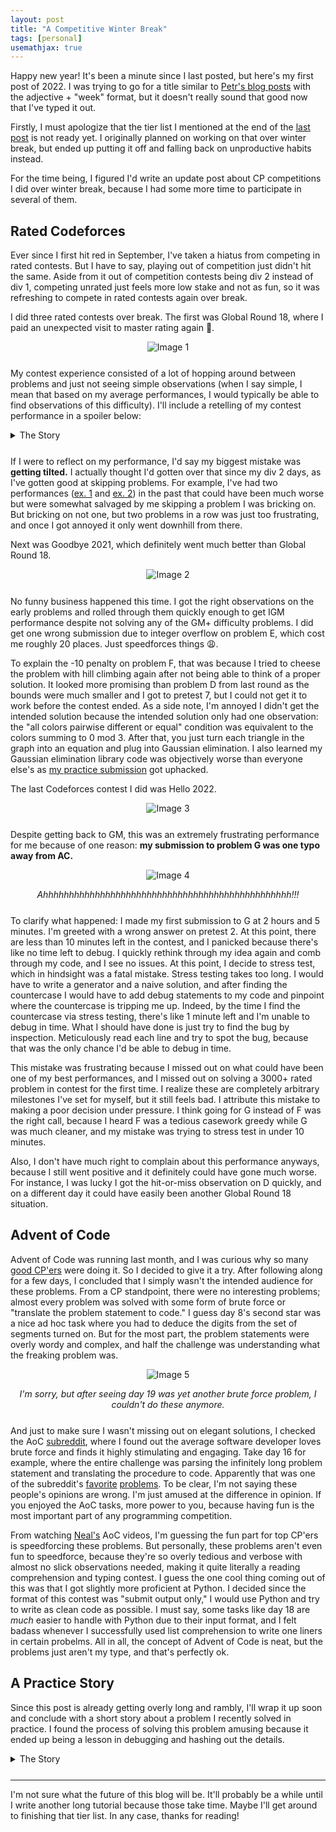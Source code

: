 ```yaml
---
layout: post
title: "A Competitive Winter Break"
tags: [personal]
usemathjax: true
---
```


Happy new year! It's been a minute since I last posted, but here's my first post of 2022. I was trying to go for a title similar to [Petr's blog posts](https://petr-mitrichev.blogspot.com/) with the adjective + "week" format, but it doesn't really sound that good now that I've typed it out.

Firstly, I must apologize that the tier list I mentioned at the end of the [last post]({{site.baseurl}}/historic-segtree/) is not ready yet. I originally planned on working on that over winter break, but ended up putting it off and falling back on unproductive habits instead.

For the time being, I figured I'd write an update post about CP competitions I did over winter break, because I had some more time to participate in several of them.

## Rated Codeforces

Ever since I first hit red in September, I've taken a hiatus from competing in rated contests. But I have to say, playing out of competition just didn't hit the same. Aside from it out of competition contests being div 2 instead of div 1, competing unrated just feels more low stake and not as fun, so it was refreshing to compete in rated contests again over break.

I did three rated contests over break. The first was Global Round 18, where I paid an unexpected visit to master rating again 😬.

<div markdown="1" style="text-align: center; margin-bottom: 5%">

![Image 1]({{site.baseurl}}/assets/images/winter-break-1.png)

</div>

My contest experience consisted of a lot of hopping around between problems and just not seeing simple observations (when I say simple, I mean that based on my average performances, I would typically be able to find observations of this difficulty). I'll include a retelling of my contest performance in a spoiler below:

<details markdown="1" style="margin-bottom: 5%"><summary>The Story</summary>

Problem A and B were quick solves. I got the right ideas and submitted them relatively quickly. Next is problem C. On first read, I misunderstood the problem as only flipping adjacent candles instead of all other candles, because problem C reminded me of a different problem I saw before involving flipping adjacent candles. After working through the samples and realizing I misunderstood the problem, I switch to thinking about flipping all candles. I play with the samples and other small cases for a while, but no obvious pattern emerges. A significant amount of time passes without me solving it, and I decide I need to skip C for now to salvage my performance.

I open problem D. I get the observation about the parity of the bit count also being xor'ed pretty quickly, which means I only need to assign the unassigned edges 0 or 1. But I'm stuck on how to recover the answer. Again, I think about different ways of assigning, including some weird greedies, but nothing concrete comes to mind.

At this point, my morale and self-confidence aren't exactly high, because I've just bricked on two early problems and am on track to getting specialist performance if another problem doesn't get solved soon. I could move onto E, but the solve counts weren't giving me any confidence that E was any easier than C or D. I also did a quick sweep through the entire problem set to see if there was some data structure problem I could knock out instead, but there didn't appear to be any (yes, I later found out that problem G was general matching and problem H was a well-known flow problem, but I'm not too familiar with flows and matchings).

So I return to problem C. I finally come up with the following idea: if I form pairs between the characters at the same indices in the two strings, then only the count of 00, 01, 10, and 11 pairs matter and not the exact positions they're at. So if I compress the string into a 2x2 frequency table, maybe I could do BFS on this state graph. But the number of states appeared huge, so I made another observation that would turn out to be wrong: I thought maybe we could cap the frequency table values at just 2 or 3 to reduce the number of states, because all of the pairs except for the one you're operating on will flip. However, a wrong answer on pretest 2 disproved that claim. I code up a generator for a stress test because there's not much else I can do, and I find that even when I increase the cap to 5 or 10, the solution is still wrong. However, I notice something strange as I increase the bounds: the naive BFS with no cap still runs fast even for $n = 10^5$. With no better options left, I submit the naive BFS, and to my surprise it passes pretests! At this stage, I was certain there might be some countertest that could fail my solution, and I was just hoping problemsetters would miss that case in the systests. I later found out that such a countertest doesn't exist, because you can [prove](https://codeforces.com/blog/entry/98253?#comment-870707) the BFS solution runs in $\mathcal O(n)$.

Finally, I return to problem D. After more thinking and still no concrete ideas on how to recover the answer, I attempt to cheese the problem with [hill climbing](https://en.wikipedia.org/wiki/Hill_climbing). Unfortunately for me, the performance of hill climbing on this problem is really bad, to the point where it doesn't even consistently get the samples right. I also read E in the middle of doing this, but at this point I have little motivation left to think properly about yet another greedy problem that I'll likely miss the key insight for. And so the contest ends, and I'm left with the largest rating drop I've ever received.

---

</details>

If I were to reflect on my performance, I'd say my biggest mistake was **getting tilted.** I actually thought I'd gotten over that since my div 2 days, as I've gotten good at skipping problems. For example, I've had two performances ([ex. 1](https://codeforces.com/contest/1503/standings/participant/111989857#p111989857) and [ex. 2](https://codeforces.com/contest/1552/standings/participant/117714327#p117714327)) in the past that could have been much worse but were somewhat salvaged by me skipping a problem I was bricking on. But bricking on not one, but two problems in a row was just too frustrating, and once I got annoyed it only went downhill from there.

Next was Goodbye 2021, which definitely went much better than Global Round 18.

<div markdown="1" style="text-align: center; margin-bottom: 5%">

![Image 2]({{site.baseurl}}/assets/images/winter-break-2.png)

</div>

No funny business happened this time. I got the right observations on the early problems and rolled through them quickly enough to get IGM performance despite not solving any of the GM+ difficulty problems. I did get one wrong submission due to integer overflow on problem E, which cost me roughly 20 places. Just speedforces things 😩.

To explain the -10 penalty on problem F, that was because I tried to cheese the problem with hill climbing again after not being able to think of a proper solution. It looked more promising than problem D from last round as the bounds were much smaller and I got to pretest 7, but I could not get it to work before the contest ended. As a side note, I'm annoyed I didn't get the intended solution because the intended solution only had one observation: the "all colors pairwise different or equal" condition was equivalent to the colors summing to 0 mod 3. After that, you just turn each triangle in the graph into an equation and plug into Gaussian elimination. I also learned my Gaussian elimination library code was objectively worse than everyone else's as [my practice submission](https://codeforces.com/contest/1616/submission/141131180) got uphacked.

The last Codeforces contest I did was Hello 2022.

<div markdown="1" style="text-align: center; margin-bottom: 5%">

![Image 3]({{site.baseurl}}/assets/images/winter-break-3.png)

</div>

Despite getting back to GM, this was an extremely frustrating performance for me because of one reason: **my submission to problem G was one typo away from AC.**

<div markdown="1" style="text-align: center; margin-bottom: 5%">

![Image 4]({{site.baseurl}}/assets/images/winter-break-4.png)

*Ahhhhhhhhhhhhhhhhhhhhhhhhhhhhhhhhhhhhhhhhhhhhhhhh!!!*

</div>

To clarify what happened: I made my first submission to G at 2 hours and 5 minutes. I'm greeted with a wrong answer on pretest 2. At this point, there are less than 10 minutes left in the contest, and I panicked because there's like no time left to debug. I quickly rethink through my idea again and comb through my code, and I see no issues. At this point, I decide to stress test, which in hindsight was a fatal mistake. Stress testing takes too long. I would have to write a generator and a naive solution, and after finding the countercase I would have to add debug statements to my code and pinpoint where the countercase is tripping me up. Indeed, by the time I find the countercase via stress testing, there's like 1 minute left and I'm unable to debug in time. What I should have done is just try to find the bug by inspection. Meticulously read each line and try to spot the bug, because that was the only chance I'd be able to debug in time.

This mistake was frustrating because I missed out on what could have been one of my best performances, and I missed out on solving a 3000+ rated problem in contest for the first time. I realize these are completely arbitrary milestones I've set for myself, but it still feels bad. I attribute this mistake to making a poor decision under pressure. I think going for G instead of F was the right call, because I heard F was a tedious casework greedy while G was much cleaner, and my mistake was trying to stress test in under 10 minutes.

Also, I don't have much right to complain about this performance anyways, because I still went positive and it definitely could have gone much worse. For instance, I was lucky I got the hit-or-miss observation on D quickly, and on a different day it could have easily been another Global Round 18 situation.

## Advent of Code

Advent of Code was running last month, and I was curious why so many [good CP'ers](https://adventofcode.com/2021/leaderboard) were doing it. So I decided to give it a try. After following along for a few days, I concluded that I simply wasn't the intended audience for these problems. From a CP standpoint, there were no interesting problems; almost every problem was solved with some form of brute force or "translate the problem statement to code." I guess day 8's second star was a nice ad hoc task where you had to deduce the digits from the set of segments turned on. But for the most part, the problem statements were overly wordy and complex, and half the challenge was understanding what the freaking problem was.

<div markdown="1" style="text-align: center; margin-bottom: 5%">

![Image 5]({{site.baseurl}}/assets/images/winter-break-5.png)

*I'm sorry, but after seeing day 19 was yet another brute force problem, I couldn't do these anymore.*

</div>

And just to make sure I wasn't missing out on elegant solutions, I checked the AoC [subreddit](https://www.reddit.com/r/adventofcode/), where I found out the average software developer loves brute force and finds it highly stimulating and engaging. Take day 16 for example, where the entire challenge was parsing the infinitely long problem statement and translating the procedure to code. Apparently that was one of the subreddit's [favorite](https://www.reddit.com/r/adventofcode/comments/rhot41/2021_day_16_just_a_thank_you_to_the_aoc_creator/) [problems](https://www.reddit.com/r/adventofcode/comments/rhsq96/2021_day_16_that_was_surprisingly_a_lot_of_fun/). To be clear, I'm not saying these people's opinions are wrong. I'm just amused at the difference in opinion. If you enjoyed the AoC tasks, more power to you, because having fun is the most important part of any programming competition.

From watching [Neal's](https://www.youtube.com/c/nealwuprogramming/videos) AoC videos, I'm guessing the fun part for top CP'ers is speedforcing these problems. But personally, these problems aren't even fun to speedforce, because they're so overly tedious and verbose with almost no slick observations needed, making it quite literally a reading comprehension and typing contest. I guess the one cool thing coming out of this was that I got slightly more proficient at Python. I decided since the format of this contest was "submit output only," I would use Python and try to write as clean code as possible. I must say, some tasks like day 18 are *much* easier to handle with Python due to their input format, and I felt badass whenever I successfully used list comprehension to write one liners in certain probelms. All in all, the concept of Advent of Code is neat, but the problems just aren't my type, and that's perfectly ok.

## A Practice Story

Since this post is already getting overly long and rambly, I'll wrap it up soon and conclude with a short story about a problem I recently solved in practice. I found the process of solving this problem amusing because it ended up being a lesson in debugging and hashing out the details.

<details markdown="1" style="margin-bottom: 5%"><summary>The Story</summary>

So I was solving [this Codeforces problem](https://codeforces.com/contest/843/problem/E) that I pulled from this [hard problem list](https://codeforces.com/blog/entry/98630). The problem didn't seem too bad on first read, and I got most of the details for the solution right off the bat.

1. Putting non-zero flow through each edge with $g_i = 1$ can be done by finding any arbitrary path of $g_i = 1$ edges from the source to the sink going through that edge and adding 1 to the flow of each edge on the path.
2. To minimize the number of saturated edges, it suffices to only saturate edges in the minimum cut. This ensures any path from the source to the sink contains at least one saturated edge and thus no more flow can be pushed. To avoid including $g_i = 0$ edges in the minimum cut, my first idea was to just remove them from the network, which is incorrect.

I code up this idea, submit it, and am greeted with a wrong answer on test 3. I realize that my initial idea of excluding $g_i = 0$ edges from the network was wrong, because then it's possible that there exists a path of mostly $g_i = 0$ edges and one unsaturated $g_i = 1$ edge from the source to the sink. Luckily, this issue is quickly remedied by adding the $g_i = 0$ edges to the flow network with capacity $\infty$ so that they won't be included in the minimum cut.

However, after fixing what I thought was the bug, I still got wrong answer on test 3. Now I'm slightly confused. After rehashing through my idea and looking at all the details, I can't see anything wrong with the idea. I figured it must be a bug with my DFS. I try reimplementing the same procedure with different variations and make multiple submissions, all succumbing to the same wrong answer on test 3. And after almost an hour, I finally cave and begrudging turn to external resources. I decided since I felt so close to the AC idea, I didn't want to look at the editorial yet and just wanted a hint, so I scrolled through the comment section of the announcements blog. And I found my answer in [this thread](https://codeforces.com/blog/entry/54008?#comment-380734).

Ah, the devil is in the details! The nuance I was missing was that I didn't properly consider reverse edges. I'd forgotten that part of what makes the flow algorithm work is that augmenting paths can travel through reverse edges and "cancel" out flow. If I include a $g_i = 1$ edge going backwards from the $T$-side to $S$-side, it's possible for me to still have an augmenting path by going through a bunch of unsaturated edges from the source, going through that backwards $g_i = 1$ edge in **reverse** and cancelling out the flow already in it, and then going through more unsaturated edges to reach the sink. Luckily, the fix for this is simple: for each $g_i = 1$ edge, set the reverse capacity to $\infty$ so that the edge is never included backwards in the minimum cut.

Now here's the kicker: my solution is still wrong! And still on wrong answer on test 3! I continue to make more tweaks and trying alternative ways of implementing the same thing. For example, I tried accounting for $g_i = 1$ edges in cycles by sending a unit of flow through the cycle it's contained in instead of through a path from source to sink. All submissions succumb to the same wrong answer. And then, it hits me. My clown ass was finding the minimum cut wrong! In my DFS method for finding the minimum cut, I wasn't considering reverse edges in the flow network. Heck, I wasn't even considering $g_i = 0$ edges in my DFS because it was the same DFS method that I never changed since my first submission! This is so spectacularly wrong that it's a miracle my solution even passed test 2. I fix my DFS method and finally claim my AC.

<div markdown="1" style="text-align: center; margin-bottom: 5%">

![Image 6]({{site.baseurl}}/assets/images/winter-break-6.png)

*My submission history after this fiasco...*

</div>

Where was I going with this story? I'm not sure. I just felt like writing about it. I guess my biggest takeaways are:

1. Fully understand the nuances of the algorithm you're tweaking. I usually black box maximum flow, so this was a cool problem that had me better understand how flow worked.
2. When debugging, actually debug. Look at all parts of the code, even parts you're sure are right.

</details>

---

I'm not sure what the future of this blog will be. It'll probably be a while until I write another long tutorial because those take time. Maybe I'll get around to finishing that tier list. In any case, thanks for reading!